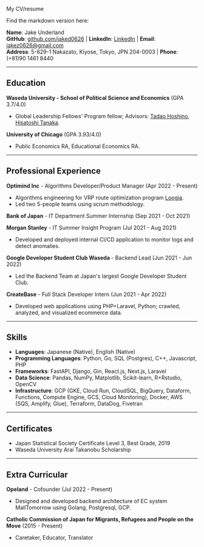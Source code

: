 My CV/resume


Find the markdown version here: 

**Name**: Jake Underland  
**GitHub**: [github.com/jaked0626](https://github.com/jaked0626) | **LinkedIn**: [LinkedIn](https://www.linkedin.com/in/jake-underland-720126201/) | **Email**: jakez0626@gmail.com  
**Address**: 5-629-1 Nakazato, Kiyose, Tokyo, JPN 204-0003 | **Phone**: (+81)90 1461 8440  

---

## Education

**Waseda University - School of Political Science and Economics** (GPA 3.7/4.0)  
- Global Leadership Fellows' Program fellow; Advisors: [Tadao Hoshino](https://tadaohoshino.wordpress.com/), [Hisatoshi Tanaka](https://waseda.pure.elsevier.com/en/persons/hisatoshi-tanaka).

**University of Chicago** (GPA 3.93/4.0)  
- Public Economics RA, Educational Economics RA.

---

## Professional Experience 

**Optimind Inc** - Algorithms Developer/Product Manager (Apr 2022 - Present)
- Algorithms engineering for VRP route optimization program [Loogia](https://loogia.jp/?_ga=2.72237267.1726635224.1669133714-1962149220.1665458028).
- Led two 5-people teams using scrum methodology.

**Bank of Japan** - IT Department Summer Internship (Sep 2021 - Oct 2021)

**Morgan Stanley** - IT Summer Insight Program (Jul 2021 - Aug 2021)
- Developed and deployed internal CI/CD application to monitor logs and detect anomalies.

**Google Developer Student Club Waseda** - Backend Lead (Jun 2021 - Jun 2022)
- Led the Backend Team at Japan's largest Google Developer Student Club.

**CreateBase** - Full Stack Developer Intern (Jun 2021 - Apr 2022)
- Developed web applications using PHP+Laravel, Python; crawled, analyzed, and visualized ecommerce data.

---

## Skills  
- **Languages**: Japanese (Native), English (Native)
- **Programming Languages**: Python, Go, SQL (Postgres), C++, Javascript, PHP
- **Frameworks**: FastAPI, Django, Gin, React.js, Next.js, Laravel
- **Data Science**: Pandas, NumPy, Matplotlib, Scikit-learn, R+Rstudio, OpenCV
- **Infrastructure**: GCP (GKE, Cloud Run, CloudSQL, BigQuery, Dataform, Functions, Compute Engine, GCS, Cloud Monitoring), Docker, AWS (SQS, Amplify, Glue), Terraform, DataDog, Fivetran

---

## Certificates  
- Japan Statistical Society Certificate Level 3, Best Grade, 2019
- Waseda University Arai Takanobu Scholarship

---

## Extra Curricular  

**Opeland** - Cofounder (Jul 2022 - Present)
- Designed and developed backend architecture of EC system MallTomorrow using Golang, Postgresql, GCP.

**Catholic Commission of Japan for Migrants, Refugees and People on the Move** (2015 - Present)
- Caretaker, Educator, Translator


